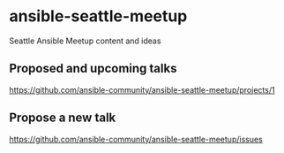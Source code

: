 # ansible-seattle-meetup
Seattle Ansible Meetup content and ideas

## Proposed and upcoming talks
https://github.com/ansible-community/ansible-seattle-meetup/projects/1

## Propose a new talk
https://github.com/ansible-community/ansible-seattle-meetup/issues
